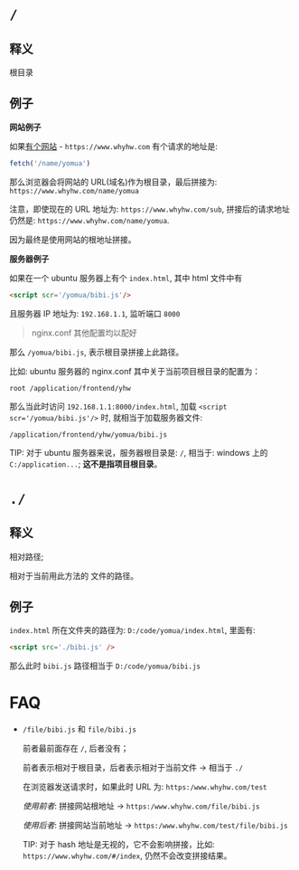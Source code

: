 # `/`

## 释义

根目录

## 例子

**网站例子**

如果[有个网站](https://www.whyhw.com) - `https://www.whyhw.com` 有个请求的地址是: 

```js
fetch('/name/yomua')
```

那么浏览器会将网站的 URL(域名)作为根目录，最后拼接为: `https://www.whyhw.com/name/yomua`

注意，即使现在的 URL  地址为: `https://www.whyhw.com/sub`, 拼接后的请求地址仍然是: `https://www.whyhw.com/name/yomua`.

因为最终是使用网站的根地址拼接。

**服务器例子**

如果在一个 ubuntu 服务器上有个  `index.html`, 其中 html 文件中有

```html
<script scr='/yomua/bibi.js'/>
```

且服务器 IP 地址为: `192.168.1.1`, 监听端口 `8000`

> nginx.conf 其他配置均以配好

那么 `/yomua/bibi.js`, 表示根目录拼接上此路径。

比如: ubuntu 服务器的 nginx.conf 其中关于当前项目根目录的配置为：

```
root /application/frontend/yhw
```

那么当此时访问 `192.168.1.1:8000/index.html`, 加载 `<script scr='/yomua/bibi.js'/>` 时, 就相当于加载服务器文件: 

`/application/frontend/yhw/yomua/bibi.js` 

TIP: 对于 ubuntu 服务器来说，服务器根目录是: `/`, 相当于: windows 上的`C:/application...`; **这不是指项目根目录**。

# `./`

## 释义

相对路径;

相对于当前用此方法的 文件的路径。

## 例子

`index.html` 所在文件夹的路径为: `D:/code/yomua/index.html`, 里面有:

```html
<script src='./bibi.js' />
```

那么此时 `bibi.js` 路径相当于 `D:/code/yomua/bibi.js`

# FAQ

- `/file/bibi.js` 和 `file/bibi.js`

  前者最前面存在 `/`, 后者没有；

  前者表示相对于根目录，后者表示相对于当前文件 -> 相当于 `./`

  在浏览器发送请求时，如果此时 URL 为: `https:/www.whyhw.com/test`

  *使用前者*: 拼接网站根地址 -> `https:/www.whyhw.com/file/bibi.js`

  *使用后者*: 拼接网站当前地址 -> `https:/www.whyhw.com/test/file/bibi.js`

  TIP: 对于 hash 地址是无视的，它不会影响拼接，比如: `https://www.whyhw.com/#/index`, 仍然不会改变拼接结果。

